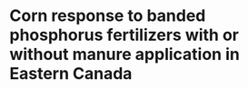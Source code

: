 # Corn response to banded phosphorus fertilizers with or without manure application in Eastern Canada

